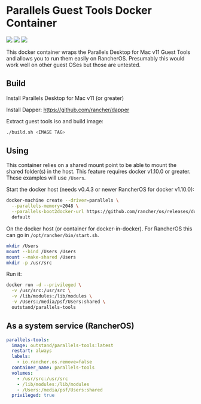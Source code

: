 # Parallels Guest Tools Docker Container

[![](https://images.microbadger.com/badges/image/outstand/parallels-tools.svg)](http://microbadger.com/images/outstand/parallels-tools "Get your own image badge on microbadger.com")
[![](https://images.microbadger.com/badges/version/outstand/parallels-tools.svg)](http://microbadger.com/images/outstand/parallels-tools "Get your own version badge on microbadger.com")
[![](https://images.microbadger.com/badges/commit/outstand/parallels-tools.svg)](http://microbadger.com/images/outstand/parallels-tools "Get your own commit badge on microbadger.com")

This docker container wraps the Parallels Desktop for Mac v11 Guest Tools and allows you to run them easily on RancherOS.  Presumably this would work well on other guest OSes but those are untested.

## Build

Install Parallels Desktop for Mac v11 (or greater)

Install Dapper: https://github.com/rancher/dapper

Extract guest tools iso and build image:
```sh
./build.sh <IMAGE TAG>
```

## Using

This container relies on a shared mount point to be able to mount the shared folder(s) in the host.  This feature requires docker v1.10.0 or greater. These examples will use `/Users`.

Start the docker host (needs v0.4.3 or newer RancherOS for docker v1.10.0):
```sh
docker-machine create --driver=parallels \
  --parallels-memory=2048 \
  --parallels-boot2docker-url https://github.com/rancher/os/releases/download/v0.4.3-rc3/rancheros.iso \
  default
```

On the docker host (or container for docker-in-docker). For RancherOS this can go in `/opt/rancher/bin/start.sh`.
```sh
mkdir /Users
mount --bind /Users /Users
mount --make-shared /Users
mkdir -p /usr/src
```

Run it:
```sh
docker run -d --privileged \
  -v /usr/src:/usr/src \
  -v /lib/modules:/lib/modules \
  -v /Users:/media/psf/Users:shared \
  outstand/parallels-tools
```

## As a system service (RancherOS)

```yaml
parallels-tools:
  image: outstand/parallels-tools:latest
  restart: always
  labels:
    - io.rancher.os.remove=false
  container_name: parallels-tools
  volumes:
    - /usr/src:/usr/src
    - /lib/modules:/lib/modules
    - /Users:/media/psf/Users:shared
  privileged: true
```
